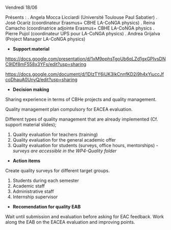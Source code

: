 

Vendredi 18/06

Présents : 
. Angela Mocca Licciardi (Université Toulouse Paul Sabatier)
. José Ocariz (coordinateur Erasmus+ CBHE LA-CoNGA physics)
. Reina Camacho (coordinatrice adjointe Erasmus+ CBHE LA-CoNGA physics
. Pierre Pujol (coordinateur UPS pour LA-CoNGA physics)
. Andrea Grijalva (Project Manager LA-CoNGA physics)

* **Support material**

https://docs.google.com/presentation/d/1xM9pphsTgoUb6qLZd1gxGPIvsDNC9IDf8mF558x3YFs/edit?usp=sharing

https://docs.google.com/document/d/1DIzTY6iUK3lkCnnfKD2i9h4xYiuccJfcoDhauA0UnyQ/edit?usp=sharing


* **Decision making**

Sharing experience in terms of CBHe projects and quality management.

Quality management plan compulsory for EACEA evaluation.

Different types of quality management that are already implemented (Cf. support material slides); 

1. Quality evaluation for teachers (training)
2. Quality evaluation for the general academic offer 
3. Quality evaluation for students (surveys, office hours, mentorships) - _surveys are accessible in the WP4-Quality folder_

* **Action items**

Create quality surveys for different target groups.

1. Students during each semester
2. Academic staff
3. Administrative staff
4. Internship supervisor

* **Recomendation for quality EAB**

Wait until submission and evaluation before asking for EAC feedback. Work along the EAB on the EACEA evaluation and improving points.



